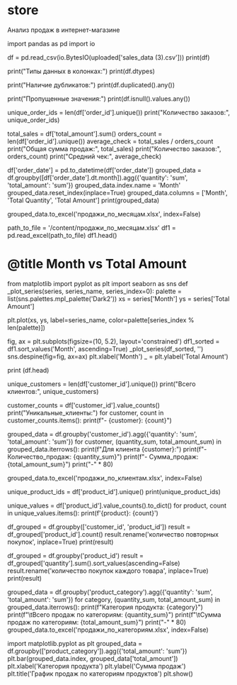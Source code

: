 # store
Анализ продаж в интернет-магазине

import pandas as pd
import io

df = pd.read_csv(io.BytesIO(uploaded['sales_data (3).csv']))
print(df)


print("Типы данных в колонках:")
print(df.dtypes)


print("Наличие дубликатов:")
print(df.duplicated().any())

print("Пропущенные значения:")
print(df.isnull().values.any())

unique_order_ids = len(df['order_id'].unique())
print("Количество заказов:", unique_order_ids)

total_sales = df['total_amount'].sum()
orders_count = len(df['order_id'].unique())
average_check = total_sales / orders_count
print("Общая сумма продаж:", total_sales)
print("Количество заказов:", orders_count)
print("Средний чек:", average_check)

df['order_date'] = pd.to_datetime(df['order_date'])
grouped_data = df.groupby([df['order_date'].dt.month]).agg({'quantity': 'sum', 'total_amount': 'sum'})
grouped_data.index.name = 'Month'
grouped_data.reset_index(inplace=True)
grouped_data.columns = ['Month', 'Total Quantity', 'Total Amount']
print(grouped_data)


grouped_data.to_excel('продажи_по_месяцам.xlsx', index=False)

path_to_file = '/content/продажи_по_месяцам.xlsx'
df1 = pd.read_excel(path_to_file)
df1.head()

# @title Month vs Total Amount

from matplotlib import pyplot as plt
import seaborn as sns
def _plot_series(series, series_name, series_index=0):
  palette = list(sns.palettes.mpl_palette('Dark2'))
  xs = series['Month']
  ys = series['Total Amount']

  plt.plot(xs, ys, label=series_name, color=palette[series_index % len(palette)])

fig, ax = plt.subplots(figsize=(10, 5.2), layout='constrained')
df1_sorted = df1.sort_values('Month', ascending=True)
_plot_series(df_sorted, '')
sns.despine(fig=fig, ax=ax)
plt.xlabel('Month')
_ = plt.ylabel('Total Amount')

print (df.head)

unique_customers = len(df['customer_id'].unique())
print("Всего клиентов:", unique_customers)

customer_counts = df['customer_id'].value_counts()
print("Уникальные_клиенты:")
for customer, count in customer_counts.items():
    print(f"- {customer}: {count}")

grouped_data = df.groupby('customer_id').agg({'quantity': 'sum', 'total_amount': 'sum'})
for customer, (quantity_sum, total_amount_sum) in grouped_data.iterrows():
    print(f"Для клиента {customer}:")
    print(f"- Количество_продаж: {quantity_sum}")
    print(f"- Сумма_продаж: {total_amount_sum}")
    print("-"  *  80)

grouped_data.to_excel('продажи_по_клиентам.xlsx', index=False)

unique_product_ids = df['product_id'].unique()
print(unique_product_ids)


unique_values = df['product_id'].value_counts().to_dict()
for product, count in unique_values.items():
    print(f'{product}: {count}')


df_grouped = df.groupby(['customer_id', 'product_id'])
result = df_grouped['product_id'].count()
result.rename('количество повторных покупок', inplace=True)
print(result)

df_grouped = df.groupby('product_id')
result = df_grouped['quantity'].sum().sort_values(ascending=False)
result.rename('количество покупок каждого товара', inplace=True)
print(result)

grouped_data = df.groupby('product_category').agg({'quantity': 'sum', 'total_amount': 'sum'})
for category, (quantity_sum, total_amount_sum) in grouped_data.iterrows():
    print(f"Категория продукта: {category}")
    print(f"\tВсего продаж по категориям: {quantity_sum}")
    print(f"\tСумма продаж по категориям: {total_amount_sum}")
    print("-"  *  80)
grouped_data.to_excel('продажи_по_категориям.xlsx', index=False)


import matplotlib.pyplot as plt
grouped_data = df.groupby(['product_category']).agg({'total_amount': 'sum'})
plt.bar(grouped_data.index, grouped_data['total_amount'])
plt.xlabel('Категория продукта')
plt.ylabel('Сумма продаж')
plt.title('График продаж по категориям продуктов')
plt.show()

